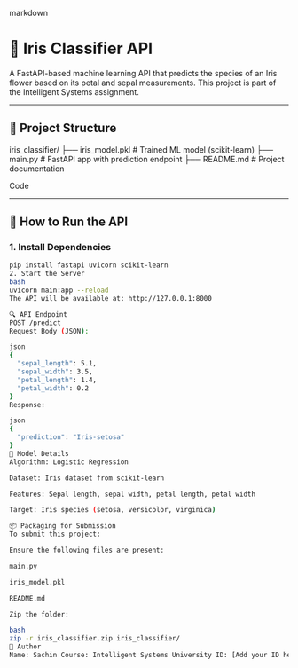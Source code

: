 markdown
# 🌸 Iris Classifier API

A FastAPI-based machine learning API that predicts the species of an Iris flower based on its petal and sepal measurements. This project is part of the Intelligent Systems assignment.

---

## 📁 Project Structure

iris_classifier/ ├── iris_model.pkl # Trained ML model (scikit-learn) ├── main.py # FastAPI app with prediction endpoint ├── README.md # Project documentation

Code

---

## 🚀 How to Run the API

### 1. Install Dependencies

```bash
pip install fastapi uvicorn scikit-learn
2. Start the Server
bash
uvicorn main:app --reload
The API will be available at: http://127.0.0.1:8000

🔍 API Endpoint
POST /predict
Request Body (JSON):

json
{
  "sepal_length": 5.1,
  "sepal_width": 3.5,
  "petal_length": 1.4,
  "petal_width": 0.2
}
Response:

json
{
  "prediction": "Iris-setosa"
}
🧠 Model Details
Algorithm: Logistic Regression

Dataset: Iris dataset from scikit-learn

Features: Sepal length, sepal width, petal length, petal width

Target: Iris species (setosa, versicolor, virginica)

📦 Packaging for Submission
To submit this project:

Ensure the following files are present:

main.py

iris_model.pkl

README.md

Zip the folder:

bash
zip -r iris_classifier.zip iris_classifier/
🙋 Author
Name: Sachin Course: Intelligent Systems University ID: [Add your ID here if required]
